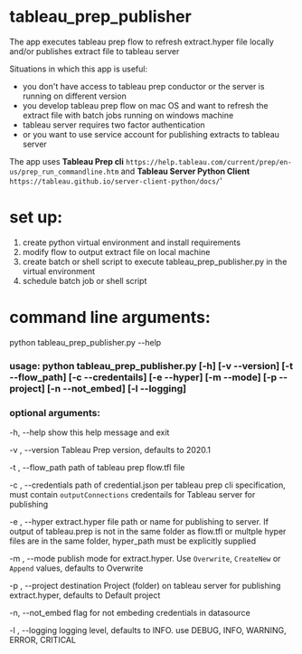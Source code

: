 # tableau_prep_publisher
The app executes tableau prep flow to refresh extract.hyper file locally and/or publishes extract file to tableau server

Situations in which this app is useful:
  - you don't have access to tableau prep conductor or the server is running on different version
  - you develop tableau prep flow on mac OS and want to refresh the extract file with batch jobs running on windows machine
  - tableau server requires two factor authentication
  - or you want to use service account for publishing extracts to tableau server
  
The app uses <b>Tableau Prep cli</b> ``https://help.tableau.com/current/prep/en-us/prep_run_commandline.htm`` and <b>Tableau Server Python Client</b> ``https://tableau.github.io/server-client-python/docs/``'

# set up:
1) create python virtual environment and install requirements
2) modify flow to output extract file on local machine
3) create batch or shell script to execute tableau_prep_publisher.py in the virtual environment
4) schedule batch job or shell script

# command line arguments:
python tableau_prep_publisher.py --help

### usage: python tableau_prep_publisher.py [-h] [-v --version] [-t --flow_path] [-c --credentails] [-e --hyper] [-m --mode] [-p --project] [-n --not_embed] [-l --logging]

### optional arguments:
  -h, --help           show this help message and exit
  
  -v , --version       Tableau Prep version, defaults to 2020.1
  
  -t , --flow_path     path of tableau prep flow.tfl file
  
  -c , --credentials   path of credential.json per tableau prep cli specification, must contain `outputConnections`                                  credentails for Tableau server for publishing
  
  -e , --hyper         extract.hyper file path or name for publishing to server. If output of tableau.prep is not in the same
                       folder as flow.tfl or multple hyper files are in the same folder, hyper_path must be explicitly                                supplied
                       
  -m , --mode          publish mode for extract.hyper. Use ``Overwrite``, ``CreateNew`` or ``Append`` values, defaults to
                       Overwrite
                       
  -p , --project       destination Project (folder) on tableau server for publishing extract.hyper, defaults to Default                              project
  
  -n, --not_embed      flag for not embeding credentials in datasource
  
  -l , --logging       logging level, defaults to INFO. use DEBUG, INFO, WARNING, ERROR, CRITICAL
